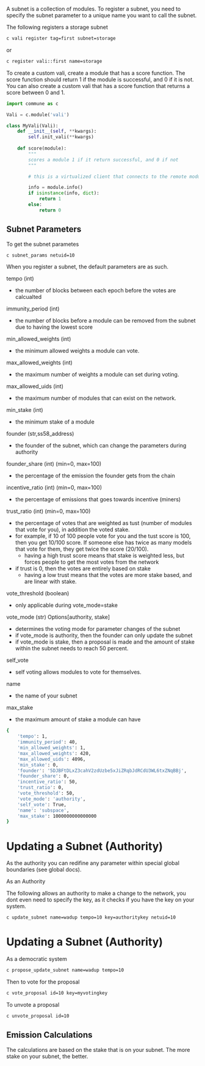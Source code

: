 A subnet is a collection of modules. To register a subnet, you need to specify the subnet parameter to a unique name you want to call the subnet.


The following registers a storage subnet

```bash
c vali register tag=first subnet=storage
```
or 
    
```bash
c register vali::first name=storage
 ```


To create a custom vali, create a module that has a score function.
The score function should return 1 if the module is successful, and 0 if it is not.
You can also create a custom vali that has a score function that returns a score between 0 and 1.

```python
import commune as c

Vali = c.module('vali')

class MyVali(Vali): 
    def __init__(self, **kwargs):
        self.init_vali(**kwargs)
    
    def score(module):
        """
        scores a module 1 if it return successful, and 0 if not
        """

        # this is a virtualized client that connects to the remote module

        info = module.info()
        if isinstance(info, dict):
            return 1
        else:
            return 0

```

## Subnet Parameters

To get the subnet parametes

```bash 
c subnet_params netuid=10
```

When you register a subnet, the default parameters are as such.

tempo (int)
- the number of blocks between each epoch before the votes are calcualted

immunity_period (int)
- the number of blocks before a module can be removed from the subnet due to having the lowest score

min_allowed_weights (int)
- the minimum allowed weights a module can vote.

max_allowed_weights (int)
- the maximum number of weights a module can set during voting.

max_allowed_uids (int)
- the maximum number of modules that can exist on the network.


min_stake (int)
- the minimum stake of a module

founder (str,ss58_address)
- the founder of the subnet, which can change the parameters during authority 

founder_share (int) (min=0, max=100)
- the percentage of the emission the founder gets from the chain

incentive_ratio (int) (min=0, max=100)
- the percentage of emissions that goes towards incentive (miners)

trust_ratio (int) (min=0, max=100)
- the percentage of votes that are weighted as tust (number of modules that vote for you), in addition the voted stake. 
- for example, if 10 of 100 people vote for you and the tust score is 100, then you get 10/100 score. If someone else has twice as many models that vote for them, they get twice the score (20/100). 
    - having a high trust score means that stake is weighted less, but forces people to get the most votes from the network
- if trust is 0, then the votes are entirely based on stake
    - having a low trust means that the votes are more stake based, and are linear with stake. 

vote_threshold (boolean) 
- only applicable during vote_mode=stake

vote_mode (str) Options[authority, stake]
- determines the voting mode for parameter changes of the subnet
- if vote_mode is authority, then the founder can only update the subnet 
- if vote_mode is stake, then a proposal is made and the amount of stake within the subnet needs to reach 50 percent.

self_vote
- self voting allows modules to vote for themselves.

name
- the name of your subnet
    
max_stake
- the maximum amount of stake a module can have

```bash
{
    'tempo': 1, 
    'immunity_period': 40, 
    'min_allowed_weights': 1,
    'max_allowed_weights': 420,
    'max_allowed_uids': 4096,
    'min_stake': 0,
    'founder': '5DJBFtDLxZ3cahV2zdUzbe5xJiZRqbJdRCdU3WL6txZNqBBj',
    'founder_share': 0,
    'incentive_ratio': 50,
    'trust_ratio': 0,
    'vote_threshold': 50,
    'vote_mode': 'authority',
    'self_vote': True,
    'name': 'subspace',
    'max_stake': 1000000000000000
}

```


# Updating a Subnet (Authority)
As the authority you can redifine any parameter within special global boundaries (see global docs).

As an Authority

The following allows an authority to make a change to the network, you dont even need to specify the key, as it checks if you have the key on your system.
```bash
c update_subnet name=wadup tempo=10 key=authoritykey netuid=10
```



# Updating a Subnet (Authority)

As a democratic system

```bash
c propose_update_subnet name=wadup tempo=10
```

Then to vote for the proposal
```bash
c vote_proposal id=10 key=myvotingkey
```


To unvote a proposal

```bash
c unvote_proposal id=10
```


## Emission Calculations

The calculations are based on the stake that is on your subnet. The more stake on your subnet, the better.




